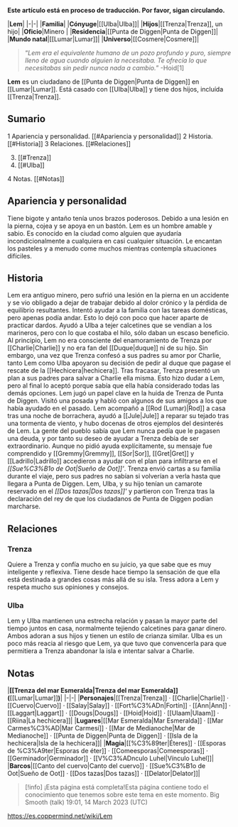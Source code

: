 **Este artículo está en proceso de traducción. Por favor, sigan circulando.**


|**Lem**|
|-|-|
|**Familia**|
|**Cónyuge**|[[Ulba\|Ulba]]|
|**Hijos**|[[Trenza\|Trenza]], un hijo|
|**Oficio**|Minero |
|**Residencia**|[[Punta de Diggen\|Punta de Diggen]]|
|**Mundo natal**|[[Lumar\|Lumar]]|
|**Universo**|[[Cosmere\|Cosmere]]|

>“*Lem era el equivalente humano de un pozo profundo y puro, siempre lleno de agua cuando alguien la necesitaba. Te ofrecía lo que necesitabas sin pedir nunca nada a cambio.*”
\-Hoid[1]


**Lem** es un ciudadano de [[Punta de Diggen\|Punta de Diggen]] en [[Lumar\|Lumar]]. Está casado con [[Ulba\|Ulba]] y tiene dos hijos, incluída [[Trenza\|Trenza]].

## Sumario

1 Apariencia y personalidad. [[#Apariencia y personalidad]] 
2 Historia. [[#Historia]] 
3 Relaciones. [[#Relaciones]] 

3. [[#Trenza]] 
3. [[#Ulba]] 


4 Notas. [[#Notas]] 


## Apariencia y personalidad
Tiene bigote y antaño tenía unos brazos poderosos. Debido a una lesión en la pierna, cojea y se apoya en un bastón.
Lem es un hombre amable y sabio. Es conocido en la ciudad como alguien que ayudaría incondicionalmente a cualquiera en casi cualquier situación. Le encantan los pasteles y a menudo come muchos mientras contempla situaciones difíciles.

## Historia
Lem era antiguo minero, pero sufrió una lesión en la pierna en un accidente y se vio obligado a dejar de trabajar debido al dolor crónico y la pérdida de equilibrio resultantes. Intentó ayudar a la familia con las tareas domésticas, pero apenas podía andar. Esto lo dejó con poco que hacer aparte de practicar dardos. Ayudó a Ulba a tejer calcetines que se vendían a los marineros, pero con lo que costaba el hilo, sólo daban un escaso beneficio.
Al principio, Lem no era consciente del enamoramiento de Trenza por [[Charlie\|Charlie]] y no era fan del [[Duque\|duque]] ni de su hijo. Sin embargo, una vez que Trenza confesó a sus padres su amor por Charlie, tanto Lem como Ulba apoyaron su decisión de pedir al duque que pagase el rescate de la [[Hechicera\|hechicera]]. Tras fracasar, Trenza presentó un plan a sus padres para salvar a Charlie ella misma. Esto hizo dudar a Lem, pero al final lo aceptó porque sabía que ella había considerado todas las demás opciones.
Lem jugó un papel clave en la huida de Trenza de Punta de Diggen. Visitó una posada y habló con algunos de sus amigos a los que había ayudado en el pasado. Lem acompañó a [[Rod (Lumar)\|Rod]] a casa tras una noche de borrachera, ayudó a [[Jule\|Jule]] a reparar su tejado tras una tormenta de viento, y hubo docenas de otros ejemplos del desinterés de Lem. La gente del pueblo sabía que Lem nunca pedía que le pagasen una deuda, y por tanto su deseo de ayudar a Trenza debía de ser extraordinario. Aunque no pidió ayuda explícitamente, su mensaje fue comprendido y [[Gremmy\|Gremmy]], [[Sor\|Sor]], [[Gret\|Gret]] y [[Ladrillo\|Ladrillo]] accedieron a ayudar con el plan para infiltrarse en el *[[Sue%C3%B1o de Oot\|Sueño de Oot]]'*.
Trenza envió cartas a su familia durante el viaje, pero sus padres no sabían si volverían a verla hasta que llegara a Punta de Diggen. Lem, Ulba, y su hijo tenían un camarote reservado en el *[[Dos tazas\|Dos tazas]]'* y partieron con Trenza tras la declaración del rey de que los ciudadanos de Punta de Diggen podían marcharse.

## Relaciones
### Trenza
Quiere a Trenza y confía mucho en su juicio, ya que sabe que es muy inteligente y reflexiva. Tiene desde hace tiempo la sensación de que ella está destinada a grandes cosas más allá de su isla. Tress adora a Lem y respeta mucho sus opiniones y consejos.

### Ulba
Lem y Ulba mantienen una estrecha relación y pasan la mayor parte del tiempo juntos en casa, normalmente tejiendo calcetines para ganar dinero. Ambos adoran a sus hijos y tienen un estilo de crianza similar. Ulba es un poco más reacia al riesgo que Lem, ya que tuvo que convencerla para que permitiera a Trenza abandonar la isla e intentar salvar a Charlie.

## Notas

|**[[Trenza del mar Esmeralda\|Trenza del mar Esmeralda]] (**[[Lumar\|Lumar]]**)**|
|-|-|
|**Personajes**|[[Trenza\|Trenza]] · [[Charlie\|Charlie]] · [[Cuervo\|Cuervo]] · [[Salay\|Salay]] · [[Fort%C3%ADn\|Fortín]] · [[Ann\|Ann]] · [[Laggart\|Laggart]] · [[Dougs\|Dougs]] · [[Hoid\|Hoid]] · [[Ulaam\|Ulaam]] · [[Riina\|La hechicera]]|
|**Lugares**|[[Mar Esmeralda\|Mar Esmeralda]] · [[Mar Carmes%C3%AD\|Mar Carmesí]] · [[Mar de Medianoche\|Mar de Medianoche]] · [[Punta de Diggen\|Punta de Diggen]] · [[Isla de la hechicera\|Isla de la hechicera]]|
|**Magia**|[[%C3%89ter\|Éteres]] · [[Esporas de %C3%A9ter\|Esporas de éter]] · [[Comeesporas\|Comeesporas]] · [[Germinador\|Germinador]] · [[V%C3%ADnculo Luhel\|Vínculo Luhel]]|
|**Barcos**|[[Canto del cuervo\|Canto del cuervo]] · [[Sue%C3%B1o de Oot\|Sueño de Oot]] · [[Dos tazas\|Dos tazas]] · [[Delator\|Delator]]|

> [!info] ¡Esta página está completa!Esta página contiene todo el conocimiento que tenemos sobre este tema en este momento.
Big Smooth (talk) 19:01, 14 March 2023 (UTC)


https://es.coppermind.net/wiki/Lem